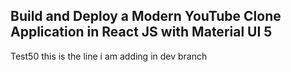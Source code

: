 ## Build and Deploy a Modern YouTube Clone Application in React JS with Material UI 5
Test50
this is the line i am adding in dev branch
